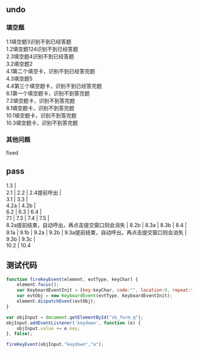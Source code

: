 ## undo
### 填空题
1.1填空题3识别不到已经答题   
1.2填空题124识别不到已经答题   
2.3填空题4识别不到已经答题   
3.2填空题2   
4.1第二个填空卡，识别不到已经答完题   
4.3填空题5   
4.4第三个填空题卡，识别不到已经答完题   
6.1第一个填空题卡，识别不到答完题   
7.2填空题卡，识别不到答完题   
8.1填空题卡，识别不到答完题    
10.1填空题卡，识别不到答完题   
10.3填空题卡，识别不到答完题
### 其他问题
fixed   


## pass
1.3 |   
2.1 | 2.2 | 2.4提前呼出 |   
3.1 | 3.3 |   
4.2a | 4.2b |   
6.2 | 6.3 | 6.4 |   
7.1 | 7.3 | 7.4 | 7.5 |   
8.2a提前结束，自动呼出，再点击提交窗口则会消失 | 8.2b | 8.3a | 8.3b | 8.4 |  
9.1a | 9.1b | 9.2a | 9.2b | 9.3a提前结束，自动呼出，再点击提交窗口则会消失 | 9.3b | 9.3c |   
10.2 | 10.4   




## 测试代码
```js
function fireKeyEvent(element, evtType, keyChar) {
    element.focus();
    var KeyboardEventInit = {key:keyChar, code:"", location:0, repeat:false, isComposing:false};
    var evtObj = new KeyboardEvent(evtType, KeyboardEventInit);
    element.dispatchEvent(evtObj);
}

var objInput = document.getElementById("sb_form_q");
objInput.addEventListener('keydown', function (e) {
    objInput.value += e.key;
}, false);

fireKeyEvent(objInput,"keydown","a");
```

